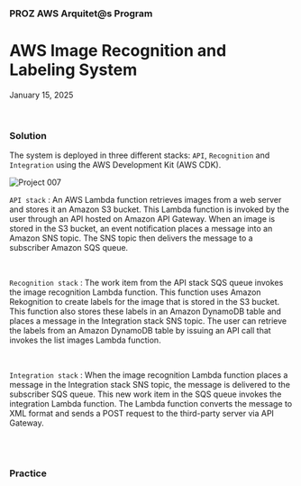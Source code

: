 <h3>PROZ AWS Arquitet@s Program</h3>
<h1>AWS Image Recognition and Labeling System</h1>
<p>January 15, 2025</p>

<br>

<h3>Solution</h3>

<p>The system is deployed in three different stacks: <code>API</code>, <code>Recognition</code> and <code>Integration</code> using the AWS Development Kit (AWS CDK).</p>

![Project 007](https://github.com/RosanaFSS/AWS-Projects/blob/PROZ-Arquitet%40s/AWS%20Project.gif)

<p><code>API stack</code> : An AWS Lambda function retrieves images from a web server and stores it an Amazon S3 bucket. This Lambda function is invoked by the user through an API hosted on Amazon API Gateway. When an image is stored in the S3 bucket, an event notification places a message into an Amazon SNS topic. The SNS topic then delivers the message to a subscriber Amazon SQS queue.</p>

<br>

<p><code>Recognition stack</code> : The work item from the API stack SQS queue invokes the image recognition Lambda function. This function uses Amazon Rekognition to create labels for the image that is stored in the S3 bucket. This function also  stores these labels in an Amazon DynamoDB table and places a message in the Integration stack SNS topic. The user can retrieve the labels from an Amazon DynamoDB table by issuing an API call that invokes the list images Lambda function.</p>

<br>

<p><code>Integration stack</code> : When the image recognition Lambda function places a message in the Integration stack SNS topic, the message is delivered to the subscriber SQS queue. This new work item in the SQS queue invokes the integration Lambda function. The Lambda function converts the message to XML format and sends a POST request to the third-party server via API Gateway.</p>

<br>
<br>

<h3>Practice</h3>







